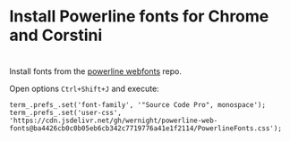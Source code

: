 # Install Powerline fonts for Chrome and Corstini
#

Install fonts from the [powerline webfonts](https://github.com/wernight/powerline-web-fonts) repo.

Open options `Ctrl+Shift+J` and execute:

```
term_.prefs_.set('font-family', '"Source Code Pro", monospace');
term_.prefs_.set('user-css', 'https://cdn.jsdelivr.net/gh/wernight/powerline-web-fonts@ba4426cb0c0b05eb6cb342c7719776a41e1f2114/PowerlineFonts.css');
```


